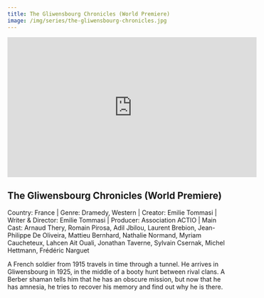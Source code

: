 ```yaml
---
title: The Gliwensbourg Chronicles (World Premiere)
image: /img/series/the-gliwensbourg-chronicles.jpg
---
```

<iframe width="560" height="315" src="https://www.youtube.com/watch?v=huPPAW1hHS0" frameborder="0" allow="accelerometer; autoplay; encrypted-media; gyroscope; picture-in-picture" allowfullscreen></iframe>

## The Gliwensbourg Chronicles (World Premiere)
Country: France | Genre: Dramedy, Western | Creator: Emilie Tommasi | Writer & Director: Emilie Tommasi | Producer: Association ACTIO | Main Cast: Arnaud Thery, Romain Pirosa, Adil Jbilou, Laurent Brebion, Jean-Philippe De Oliveira, Mattieu Bernhard, Nathalie Normand, Myriam Caucheteux, Lahcen Ait Ouali, Jonathan Taverne, Sylvain Csernak, Michel Hettmann, Frédéric Narguet

A French soldier from 1915 travels in time through a tunnel. He arrives in Gliwensbourg in 1925, in the middle of a booty hunt between rival clans. A Berber shaman tells him that he has an obscure mission, but now that he has amnesia, he tries to recover his memory and find out why he is there.

